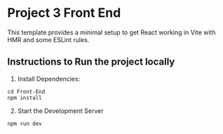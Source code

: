 # Project 3 Front End

This template provides a minimal setup to get React working in Vite with HMR and some ESLint rules.

## Instructions to Run the project locally
1. Install Dependencies:
```
cd Front-End
npm install
```
2. Start the Development Server
```
npm run dev
```